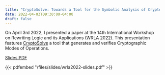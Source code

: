 ```yaml
---
title: "CryptoSolve: Towards a Tool for the Symbolic Analysis of Cryptographic Algorithms"
date: 2022-04-03T09:30:00-04:00
draft: false
---
```


On April 3rd 2022, I presented a paper at the 14th International Workshop on Rewriting Logic and its Applications (WRLA 2022). This presentation features
[CryptoSolve](https://cryptosolvers.github.io/CryptoSolve/) a tool that generates and verifies Cryptographic Modes of Operations.

[Slides PDF](/files/slides/wrla2022-slides.pdf)

{{< pdfembed "/files/slides/wrla2022-slides.pdf" >}}